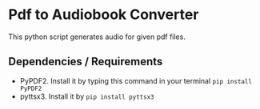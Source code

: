 # Pdf to Audiobook Converter
This python script generates audio for given pdf files.

## Dependencies / Requirements
- PyPDF2. Install it by typing this command in your terminal `pip install PyPDF2`
- pyttsx3. Install it by `pip install pyttsx3`
